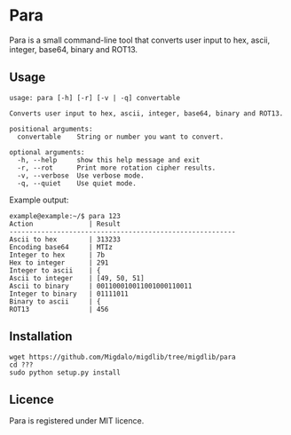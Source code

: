 # Para

Para is a small command-line tool that converts user input to hex, ascii, integer, base64, binary and ROT13.

## Usage
```
usage: para [-h] [-r] [-v | -q] convertable

Converts user input to hex, ascii, integer, base64, binary and ROT13.

positional arguments:
  convertable    String or number you want to convert.

optional arguments:
  -h, --help     show this help message and exit
  -r, --rot      Print more rotation cipher results.
  -v, --verbose  Use verbose mode.
  -q, --quiet    Use quiet mode.
```

Example output:
```
example@example:~/$ para 123
Action              | Result
---------------------------------------------------------
Ascii to hex        | 313233
Encoding base64     | MTIz
Integer to hex      | 7b
Hex to integer      | 291
Integer to ascii    | {
Ascii to integer    | [49, 50, 51]
Ascii to binary     | 001100010011001000110011
Integer to binary   | 01111011
Binary to ascii     | {
ROT13               | 456
```

## Installation
```
wget https://github.com/Migdalo/migdlib/tree/migdlib/para
cd ???
sudo python setup.py install
```
## Licence
Para is registered under MIT licence.
